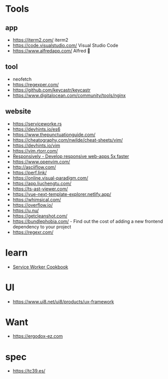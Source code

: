 # Tools

## app

- https://iterm2.com/ iterm2
- https://code.visualstudio.com/ Visual Studio Code
- https://www.alfredapp.com/ Alfred 💸

## tool

- neofetch
- https://regexper.com/
- https://github.com/keycastr/keycastr
- https://www.digitalocean.com/community/tools/nginx

## website

- https://serviceworke.rs
- https://devhints.io/es6
- https://www.thepunctuationguide.com/
- https://cheatography.com/nwilde/cheat-sheets/vim/
- https://devhints.io/vim
- https://vim.rtorr.com/
- [Responsively - Develop responsive web-apps 5x faster](https://github.com/manojVivek/responsively-app)
- https://www.openvim.com/
- http://asciiflow.com/
- https://perf.link/
- https://online.visual-paradigm.com/
- https://app.liuchengtu.com/
- https://ts-ast-viewer.com/
- https://vue-next-template-explorer.netlify.app/
- https://whimsical.com/
- https://overflow.io/
- https://u.nu/
- https://getcleanshot.com/
- https://bundlephobia.com/ - Find out the cost of adding a new frontend dependency to your project
- https://regexr.com/

# learn

- [Service Worker Cookbook](https://serviceworke.rs)

# UI

- https://www.ui8.net/ui8/products/ux-framework

# Want

- https://ergodox-ez.com

# spec

- https://tc39.es/
